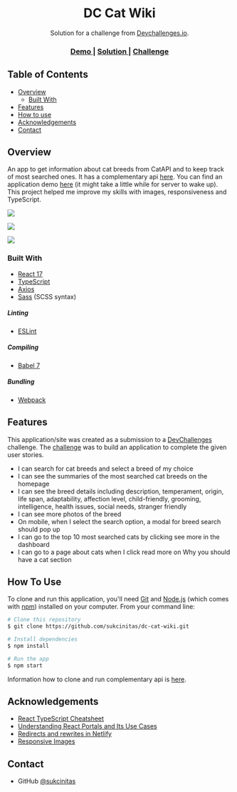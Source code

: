 <h1 align="center">DC Cat Wiki</h1>

<div align="center">
   Solution for a challenge from  <a href="http://devchallenges.io" target="_blank">Devchallenges.io</a>.
</div>

<div align="center">
  <h3>
    <a href="https://dc-cat-wiki-next.vercel.app/">
      Demo
    </a>
    <span> | </span>
    <a href="https://devchallenges.io/solutions/JMXSO2MC3NWHkL3VUT1i">
      Solution
    </a>
    <span> | </span>
    <a href="https://devchallenges.io/challenges/f4NJ53rcfgrP6sBMD2jt">
      Challenge
    </a>
  </h3>
</div>

<!-- TABLE OF CONTENTS -->

## Table of Contents

- [Overview](#overview)
  - [Built With](#built-with)
- [Features](#features)
- [How to use](#how-to-use)
- [Acknowledgements](#acknowledgements)
- [Contact](#contact)

<!-- OVERVIEW -->

## Overview

An app to get information about cat breeds from CatAPI and to keep track of most searched ones. It has a complementary api [here](https://github.com/sukcinitas/dc-cat-wiki-api). You can find an application demo [here](https://dc-cat-wiki-next.vercel.app/) (it might take a little while for server to wake up).
This project helped me improve my skills with images, responsiveness and TypeScript.

![](https://github.com/sukcinitas/media/blob/master/cat-wiki/CatWiki01.gif)

![](https://github.com/sukcinitas/media/blob/master/cat-wiki/CatWIki02.gif)

![](https://github.com/sukcinitas/media/blob/master/cat-wiki/CatWIki03.gif)

### Built With

- [React 17](https://reactjs.org/)
- [TypeScript](https://www.typescriptlang.org/)
- [Axios](https://www.npmjs.com/package/axios)
- [Sass](https://sass-lang.com/) (SCSS syntax)

##### Linting

- [ESLint](https://eslint.org/)

##### Compiling

- [Babel 7](https://babeljs.io/)

##### Bundling

- [Webpack](https://webpack.js.org/)

## Features

This application/site was created as a submission to a [DevChallenges](https://devchallenges.io/challenges) challenge. The [challenge](https://devchallenges.io/challenges/f4NJ53rcfgrP6sBMD2jt) was to build an application to complete the given user stories.

- I can search for cat breeds and select a breed of my choice
- I can see the summaries of the most searched cat breeds on the homepage
- I can see the breed details including description, temperament, origin, life span, adaptability, affection level, child-friendly, grooming, intelligence, health issues, social needs, stranger friendly
- I can see more photos of the breed
- On mobile, when I select the search option, a modal for breed search should pop up
- I can go to the top 10 most searched cats by clicking see more in the dashboard
- I can go to a page about cats when I click read more on Why you should have a cat section

## How To Use

To clone and run this application, you'll need [Git](https://git-scm.com) and [Node.js](https://nodejs.org/en/download/) (which comes with [npm](http://npmjs.com)) installed on your computer. From your command line:

```bash
# Clone this repository
$ git clone https://github.com/sukcinitas/dc-cat-wiki.git

# Install dependencies
$ npm install

# Run the app
$ npm start
```

Information how to clone and run complementary api is [here](https://github.com/sukcinitas/dc-cat-wiki-api).

## Acknowledgements

- [React TypeScript Cheatsheet](https://react-typescript-cheatsheet.netlify.app/)
- [Understanding React Portals and Its Use Cases](https://blog.bitsrc.io/understanding-react-portals-ab79827732c7)
- [Redirects and rewrites in Netlify](https://docs.netlify.com/routing/redirects/)
- [Responsive Images](https://developer.mozilla.org/en-US/docs/Learn/HTML/Multimedia_and_embedding/Responsive_images)

## Contact

- GitHub [@sukcinitas](https://{github.com/sukcinitas/})
